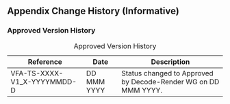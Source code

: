 ## Appendix Change History (Informative)

### Approved Version History

<table>
  <caption>Approved Version History</caption>
  <thead>
    <tr>
       <th>Reference</th><th>Date</th><th>Description</th>
    </tr>
  </thead>
  <tbody>
     <tr>
       <td>VFA-TS-XXXX-V1_X-YYYYMMDD-D</td>
       <td>DD MMM YYYY</td>
       <td>Status changed to Approved by Decode-Render WG on DD MMM YYYY.</td>
     </tr>
  </tbody>
 </table>
